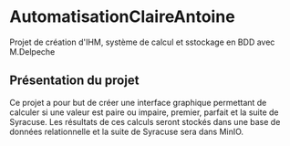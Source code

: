 # AutomatisationClaireAntoine
Projet de création d'IHM, système de calcul et sstockage en BDD avec M.Delpeche

## Présentation du projet
Ce projet a pour but de créer une interface graphique permettant de calculer si une valeur est paire ou impaire, premier, parfait et la suite de Syracuse. Les résultats de ces calculs seront stockés dans une base de données relationnelle et la suite de Syracuse sera dans MinIO.